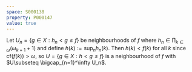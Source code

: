 ```yaml
---
space: S000138
property: P000147
value: true
---
```


Let $U_n = \{g\in X : h_n < g \leq f\}$ be neighbourhoods of $f$ where $h_n\in \prod_{k\in\omega} (\omega_{k+1}+1)$ and define $h(k) := \sup_n h_n(k)$. Then $h(k) < f(k)$ for all $k$ since $\text{cf}(f(k)) > \omega$, so $U = \{g\in X : h < g \leq f\}$ is a neighbourhood of $f$ with $U\subseteq \bigcap_{n=1}^\infty U_n$. 

